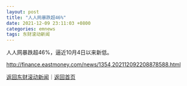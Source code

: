 ```yaml
---
layout: post
title: "人人网暴跌超46%"
date: 2021-12-09 23:11:03 +0800
categories: emnews
tags: 东财滚动新闻
---
```


人人网暴跌超46%，逼近10月4日以来新低。

<http://finance.eastmoney.com/news/1354,202112092208878588.html>

[返回东财滚动新闻](//finews.withounder.com/emnews/)｜[返回首页](//finews.withounder.com/)